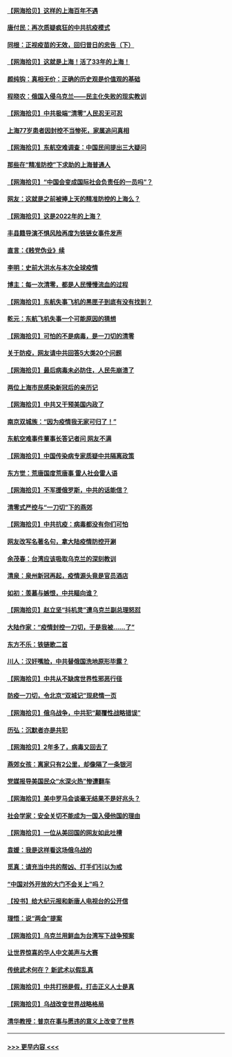 #### [【网海拾贝】这样的上海百年不遇](../pages/nsc993/n13692603.md?t=04041303) 
#### [唐付民：再次质疑疯狂的中共抗疫模式](../pages/nsc993/n13691971.md?t=04041303) 
#### [同根：正视疫苗的无效，回归昔日的忠告（下）](../pages/nsc993/n13688756.md?t=04041303) 
#### [【网海拾贝】这就是上海！活了33年的上海！](../pages/nsc993/n13688654.md?t=04041303) 
#### [颜纯钩：真相无价：正确的历史观是价值观的基础](../pages/nsc993/n13688555.md?t=04041303) 
#### [程晓农：俄国入侵乌克兰——民主化失败的现实教训](../pages/nsc993/n13686006.md?t=04041303) 
#### [【网海拾贝】中共极端“清零”人民忍无可忍](../pages/nsc993/n13685914.md?t=04041303) 
#### [上海77岁患者因封控不当惨死，家属追问真相](../pages/nsc993/n13685891.md?t=04041303) 
#### [【网海拾贝】东航空难调查：中国民间提出三大疑问](../pages/nsc993/n13683137.md?t=04041303) 
#### [那些在“精准防控”下求助的上海普通人](../pages/nsc993/n13683088.md?t=04041303) 
#### [【网海拾贝】“中国会变成国际社会负责任的一员吗”？](../pages/nsc993/n13680707.md?t=04041303) 
#### [网友：这就是之前被捧上天的精准防控的上海么？](../pages/nsc993/n13680287.md?t=04041303) 
#### [【网海拾贝】这是2022年的上海？](../pages/nsc993/n13678253.md?t=04041303) 
#### [丰县籍导演不惧风险再度为铁链女事件发声](../pages/nsc993/n13678215.md?t=04041303) 
#### [直言：《贱党伪业》续](../pages/nsc993/n13678056.md?t=04041303) 
#### [李明：史前大洪水与本次全球疫情](../pages/nsc993/n13677332.md?t=04041303) 
#### [博主：每一次清零，都是人民慢慢流血的过程](../pages/nsc993/n13676078.md?t=04041303) 
#### [【网海拾贝】东航失事飞机的黑匣子到底有没有找到？](../pages/nsc993/n13676034.md?t=04041303) 
#### [乾元：东航飞机失事一个可能原因的猜想](../pages/nsc993/n13675834.md?t=04041303) 
#### [【网海拾贝】可怕的不是病毒，是一刀切的清零](../pages/nsc993/n13674403.md?t=04041303) 
#### [关于防疫，网友请中共回答5大类20个问题](../pages/nsc993/n13674318.md?t=04041303) 
#### [【网海拾贝】最后病毒未必防住，人民先崩溃了](../pages/nsc993/n13672307.md?t=04041303) 
#### [两位上海市民感染新冠后的亲历记](../pages/nsc993/n13672217.md?t=04041303) 
#### [【网海拾贝】中共又干预美国内政了](../pages/nsc993/n13669564.md?t=04041303) 
#### [南京双城族：“因为疫情我无家可归了！”](../pages/nsc993/n13669511.md?t=04041303) 
#### [东航空难事件董事长答记者问 网友不满](../pages/nsc993/n13669436.md?t=04041303) 
#### [【网海拾贝】中国传染病专家质疑中共隔离政策](../pages/nsc993/n13667190.md?t=04041303) 
#### [东方觉：荒唐国度荒唐事 雷人社会雷人语](../pages/nsc993/n13666926.md?t=04041303) 
#### [【网海拾贝】不军援俄罗斯，中共的话能信？](../pages/nsc993/n13664594.md?t=04041303) 
#### [清零式严控与“一刀切”下的燕郊](../pages/nsc993/n13664450.md?t=04041303) 
#### [【网海拾贝】中共抗疫：病毒都没有你们可怕](../pages/nsc993/n13662063.md?t=04041303) 
#### [网友改写名著名句，拿大陆疫情防控开涮](../pages/nsc993/n13661999.md?t=04041303) 
#### [余茂春：台湾应该吸取乌克兰的深刻教训](../pages/nsc993/n13661829.md?t=04041303) 
#### [清泉：泉州新冠再起，疫情源头竟是官员酒店](../pages/nsc993/n13660898.md?t=04041303) 
#### [如初：羡慕与嫉恨，中共瞄向谁？](../pages/nsc993/n13660773.md?t=04041303) 
#### [【网海拾贝】赵立坚“抖机灵”遭乌克兰副总理怒怼](../pages/nsc993/n13659660.md?t=04041303) 
#### [大陆作家：“疫情封控一刀切，于是我被……了”](../pages/nsc993/n13659323.md?t=04041303) 
#### [东方不乐：铁链歌二首](../pages/nsc993/n13659123.md?t=04041303) 
#### [川人：汉奸嘴脸，中共替俄国洗地原形毕露？](../pages/nsc993/n13657995.md?t=04041303) 
#### [【网海拾贝】中共从不缺席世界性邪恶行径](../pages/nsc993/n13657799.md?t=04041303) 
#### [防疫一刀切，令北京“双城记”现悲情一页](../pages/nsc993/n13657746.md?t=04041303) 
#### [【网海拾贝】俄乌战争，中共犯“颠覆性战略错误”](../pages/nsc993/n13655760.md?t=04041303) 
#### [历弘：沉默者亦是共犯](../pages/nsc993/n13652799.md?t=04041303) 
#### [【网海拾贝】2年多了，病毒又回去了](../pages/nsc993/n13652629.md?t=04041303) 
#### [燕郊女孩：离家只有2公里，却像隔了一条银河](../pages/nsc993/n13652450.md?t=04041303) 
#### [党媒报导美国民众“水深火热”惨遭翻车](../pages/nsc993/n13649966.md?t=04041303) 
#### [【网海拾贝】美中罗马会谈毫无结果不是好兆头？](../pages/nsc993/n13649860.md?t=04041303) 
#### [社会学家：安全关切不能成为一国入侵他国的理由](../pages/nsc993/n13649744.md?t=04041303) 
#### [【网海拾贝】一位从美回国的网友如此吐槽](../pages/nsc993/n13647381.md?t=04041303) 
#### [袁媛：我是这样看这场俄乌战的](../pages/nsc993/n13644892.md?t=04041303) 
#### [觅真：请充当中共的帮凶、打手们引以为戒](../pages/nsc993/n13644228.md?t=04041303) 
#### [“中国对外开放的大门不会关上”吗？](../pages/nsc993/n13644191.md?t=04041303) 
#### [【投书】给大纪元报和新唐人电视台的公开信](../pages/nsc993/n13644124.md?t=04041303) 
#### [理悟：说“两会”提案](../pages/nsc993/n13643927.md?t=04041303) 
#### [【网海拾贝】乌克兰用鲜血为台湾写下战争预案](../pages/nsc993/n13643578.md?t=04041303) 
#### [让世界惊喜的华人中文美声与大赛](../pages/nsc993/n13641647.md?t=04041303) 
#### [传统武术何在？ 新武术以假乱真](../pages/nsc993/n13641615.md?t=04041303) 
#### [【网海拾贝】中共打拐是假，打击正义人士是真](../pages/nsc993/n13641238.md?t=04041303) 
#### [【网海拾贝】乌战改变世界战略格局](../pages/nsc993/n13639171.md?t=04041303) 
#### [清华教授：普京在事与愿违的意义上改变了世界](../pages/nsc993/n13639019.md?t=04041303) 

----
#### [ >>> 更早内容 <<< ](../indexes/nsc993-earlier.md)
